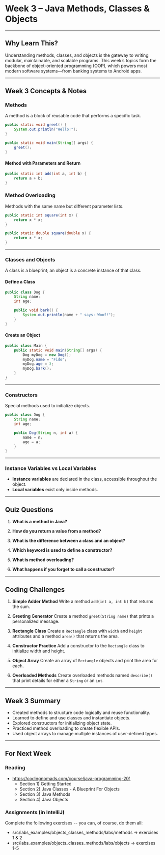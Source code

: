 # Week 3 – Java Methods, Classes & Objects

---

## Why Learn This?

Understanding methods, classes, and objects is the gateway to writing modular, maintainable, and scalable programs. This week’s topics form the backbone of object-oriented programming (OOP), which powers most modern software systems—from banking systems to Android apps.

---

## Week 3 Concepts & Notes

### Methods

A method is a block of reusable code that performs a specific task.

```java
public static void greet() {
    System.out.println("Hello!");
}

public static void main(String[] args) {
    greet();
}
```

#### Method with Parameters and Return

```java
public static int add(int a, int b) {
    return a + b;
}
```

### Method Overloading

Methods with the same name but different parameter lists.

```java
public static int square(int x) {
    return x * x;
}

public static double square(double x) {
    return x * x;
}
```

---

### Classes and Objects

A class is a blueprint; an object is a concrete instance of that class.

#### Define a Class

```java
public class Dog {
    String name;
    int age;

    public void bark() {
        System.out.println(name + " says: Woof!");
    }
}
```

#### Create an Object

```java
public class Main {
    public static void main(String[] args) {
        Dog myDog = new Dog();
        myDog.name = "Fido";
        myDog.age = 3;
        myDog.bark();
    }
}
```

---

### Constructors

Special methods used to initialize objects.

```java
public class Dog {
    String name;
    int age;

    public Dog(String n, int a) {
        name = n;
        age = a;
    }
}
```

---

### Instance Variables vs Local Variables

* **Instance variables** are declared in the class, accessible throughout the object.
* **Local variables** exist only inside methods.

---

## Quiz Questions

1. **What is a method in Java?**

2. **How do you return a value from a method?**

3. **What is the difference between a class and an object?**

4. **Which keyword is used to define a constructor?**

5. **What is method overloading?**

6. **What happens if you forget to call a constructor?**

---

## Coding Challenges

1. **Simple Adder Method**
   Write a method `add(int a, int b)` that returns the sum.

2. **Greeting Generator**
   Create a method `greet(String name)` that prints a personalized message.

3. **Rectangle Class**
   Create a `Rectangle` class with `width` and `height` attributes and a method `area()` that returns the area.

4. **Constructor Practice**
   Add a constructor to the `Rectangle` class to initialize width and height.

5. **Object Array**
   Create an array of `Rectangle` objects and print the area for each.

6. **Overloaded Methods**
   Create overloaded methods named `describe()` that print details for either a `String` or an `int`.

---

## Week 3 Summary

* Created methods to structure code logically and reuse functionality.
* Learned to define and use classes and instantiate objects.
* Explored constructors for initializing object state.
* Practiced method overloading to create flexible APIs.
* Used object arrays to manage multiple instances of user-defined types.

---

## For Next Week

### Reading 
* https://codingnomads.com/course/java-programming-201
    * Section 1) Getting Started
    * Section 2) Java Classes - A Blueprint For Objects
    * Section 3) Java Methods
    * Section 4) Java Objects

### Assignments (in IntelliJ)

Complete the following exercises -- you can, of course, do them all:

* src/labs_examples/objects_classes_methods/labs/methods -> exercises 1 & 2
* src/labs_examples/objects_classes_methods/labs/objects -> exercises 1-5